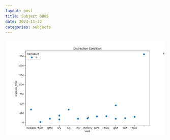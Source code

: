 ```yaml
---
layout: post
title: Subject 8005
date: 2024-11-22
categories: subjects
---
```


![](data/8005/run-7/8005_rt_acc_fuzzy_delay.png)
